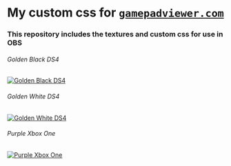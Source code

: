 # My custom css for [`gamepadviewer.com`](https://gamepadviewer.com) 

### This repository includes the textures and custom css for use in OBS

###### Golden Black DS4

[![Golden Black DS4](https://imgur.com/rbGICE4.png)]()

###### Golden White DS4

[![Golden White DS4](https://imgur.com/J6dzdHD.png)]()

###### Purple Xbox One

[![Purple Xbox One](https://imgur.com/24VeY23.png)]()

